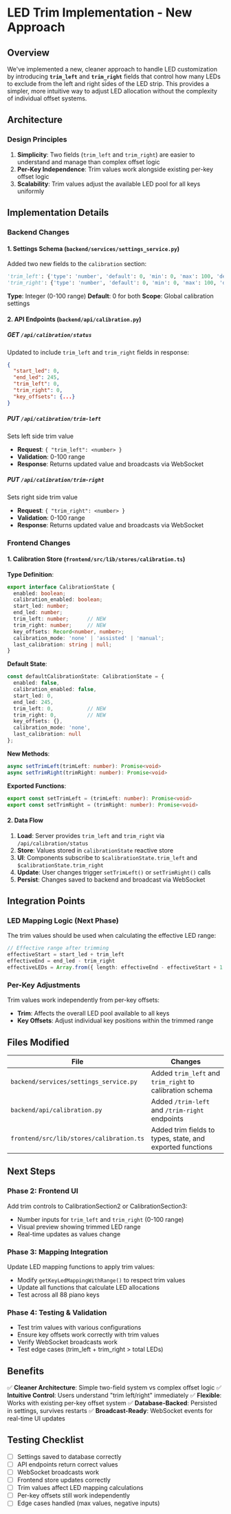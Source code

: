# LED Trim Implementation - New Approach

## Overview

We've implemented a new, cleaner approach to handle LED customization by introducing **`trim_left`** and **`trim_right`** fields that control how many LEDs to exclude from the left and right sides of the LED strip. This provides a simpler, more intuitive way to adjust LED allocation without the complexity of individual offset systems.

## Architecture

### Design Principles

1. **Simplicity**: Two fields (`trim_left` and `trim_right`) are easier to understand and manage than complex offset logic
2. **Per-Key Independence**: Trim values work alongside existing per-key offset logic
3. **Scalability**: Trim values adjust the available LED pool for all keys uniformly

## Implementation Details

### Backend Changes

#### 1. Settings Schema (`backend/services/settings_service.py`)

Added two new fields to the `calibration` section:

```python
'trim_left': {'type': 'number', 'default': 0, 'min': 0, 'max': 100, 'description': 'Number of LEDs to trim from the left side of the strip'},
'trim_right': {'type': 'number', 'default': 0, 'min': 0, 'max': 100, 'description': 'Number of LEDs to trim from the right side of the strip'},
```

**Type**: Integer (0-100 range)
**Default**: 0 for both
**Scope**: Global calibration settings

#### 2. API Endpoints (`backend/api/calibration.py`)

##### GET `/api/calibration/status`
Updated to include `trim_left` and `trim_right` fields in response:
```json
{
  "start_led": 0,
  "end_led": 245,
  "trim_left": 0,
  "trim_right": 0,
  "key_offsets": {...}
}
```

##### PUT `/api/calibration/trim-left`
Sets left side trim value
- **Request**: `{ "trim_left": <number> }`
- **Validation**: 0-100 range
- **Response**: Returns updated value and broadcasts via WebSocket

##### PUT `/api/calibration/trim-right`
Sets right side trim value
- **Request**: `{ "trim_right": <number> }`
- **Validation**: 0-100 range
- **Response**: Returns updated value and broadcasts via WebSocket

### Frontend Changes

#### 1. Calibration Store (`frontend/src/lib/stores/calibration.ts`)

**Type Definition**:
```typescript
export interface CalibrationState {
  enabled: boolean;
  calibration_enabled: boolean;
  start_led: number;
  end_led: number;
  trim_left: number;      // NEW
  trim_right: number;     // NEW
  key_offsets: Record<number, number>;
  calibration_mode: 'none' | 'assisted' | 'manual';
  last_calibration: string | null;
}
```

**Default State**:
```typescript
const defaultCalibrationState: CalibrationState = {
  enabled: false,
  calibration_enabled: false,
  start_led: 0,
  end_led: 245,
  trim_left: 0,           // NEW
  trim_right: 0,          // NEW
  key_offsets: {},
  calibration_mode: 'none',
  last_calibration: null
};
```

**New Methods**:
```typescript
async setTrimLeft(trimLeft: number): Promise<void>
async setTrimRight(trimRight: number): Promise<void>
```

**Exported Functions**:
```typescript
export const setTrimLeft = (trimLeft: number): Promise<void>
export const setTrimRight = (trimRight: number): Promise<void>
```

#### 2. Data Flow

1. **Load**: Server provides `trim_left` and `trim_right` via `/api/calibration/status`
2. **Store**: Values stored in `calibrationState` reactive store
3. **UI**: Components subscribe to `$calibrationState.trim_left` and `$calibrationState.trim_right`
4. **Update**: User changes trigger `setTrimLeft()` or `setTrimRight()` calls
5. **Persist**: Changes saved to backend and broadcast via WebSocket

## Integration Points

### LED Mapping Logic (Next Phase)

The trim values should be used when calculating the effective LED range:

```typescript
// Effective range after trimming
effectiveStart = start_led + trim_left
effectiveEnd = end_led - trim_right
effectiveLEDs = Array.from({ length: effectiveEnd - effectiveStart + 1 }, (_, i) => effectiveStart + i)
```

### Per-Key Adjustments

Trim values work independently from per-key offsets:
- **Trim**: Affects the overall LED pool available to all keys
- **Key Offsets**: Adjust individual key positions within the trimmed range

## Files Modified

| File | Changes |
|------|---------|
| `backend/services/settings_service.py` | Added `trim_left` and `trim_right` to calibration schema |
| `backend/api/calibration.py` | Added `/trim-left` and `/trim-right` endpoints |
| `frontend/src/lib/stores/calibration.ts` | Added trim fields to types, state, and exported functions |

## Next Steps

### Phase 2: Frontend UI

Add trim controls to CalibrationSection2 or CalibrationSection3:
- Number inputs for `trim_left` and `trim_right` (0-100 range)
- Visual preview showing trimmed LED range
- Real-time updates as values change

### Phase 3: Mapping Integration

Update LED mapping functions to apply trim values:
- Modify `getKeyLedMappingWithRange()` to respect trim values
- Update all functions that calculate LED allocations
- Test across all 88 piano keys

### Phase 4: Testing & Validation

- Test trim values with various configurations
- Ensure key offsets work correctly with trim values
- Verify WebSocket broadcasts work
- Test edge cases (trim_left + trim_right > total LEDs)

## Benefits

✅ **Cleaner Architecture**: Simple two-field system vs complex offset logic
✅ **Intuitive Control**: Users understand "trim left/right" immediately
✅ **Flexible**: Works with existing per-key offset system
✅ **Database-Backed**: Persisted in settings, survives restarts
✅ **Broadcast-Ready**: WebSocket events for real-time UI updates

## Testing Checklist

- [ ] Settings saved to database correctly
- [ ] API endpoints return correct values
- [ ] WebSocket broadcasts work
- [ ] Frontend store updates correctly
- [ ] Trim values affect LED mapping calculations
- [ ] Per-key offsets still work independently
- [ ] Edge cases handled (max values, negative inputs)
